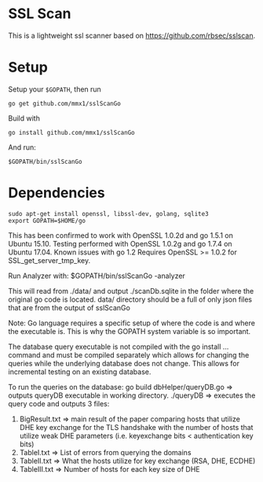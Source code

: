 SSL Scan
========

This is a lightweight ssl scanner based on https://github.com/rbsec/sslscan. 

Setup
=====
Setup your `$GOPATH`, then run

    go get github.com/mmx1/sslScanGo

Build with 

    go install github.com/mmx1/sslScanGo


And run:

    $GOPATH/bin/sslScanGo

Dependencies
============

    sudo apt-get install openssl, libssl-dev, golang, sqlite3
    export GOPATH=$HOME/go

This has been confirmed to work with OpenSSL 1.0.2d and go 1.5.1 on Ubuntu 15.10. 
Testing performed with OpenSSL 1.0.2g and go 1.7.4 on Ubuntu 17.04. 
Known issues with go 1.2
Requires OpenSSL >= 1.0.2 for SSL_get_server_tmp_key.


Run Analyzer with: 
    $GOPATH/bin/sslScanGo -analyzer

This will read from ./data/ and output ./scanDb.sqlite in the folder where
the original go code is located. data/ directory should be a full of only 
json files that are from the output of sslScanGo

Note: Go language requires a specific setup of where the code is and where
the executable is. This is why the GOPATH system variable is so important.

The database query executable is not compiled with the go install ... command
and must be compiled separately which allows for changing the queries while
the underlying database does not change. This allows for incremental testing 
on an existing database. 

To run the queries on the database:
go build dbHelper/queryDB.go => outputs queryDB executable in working
    directory. 
./queryDB => executes the query code and outputs 3 files:
  1) BigResult.txt => main result of the paper comparing hosts that utilize
      DHE key exchange for the TLS handshake with the number of hosts that
      utilize weak DHE parameters (i.e. keyexchange bits < authentication
      key bits)
  2) TableI.txt => List of errors from querying the domains
  3) TableII.txt => What the hosts utilize for key exchange (RSA, DHE, ECDHE)
  4) TableIII.txt => Number of hosts for each key size of DHE


